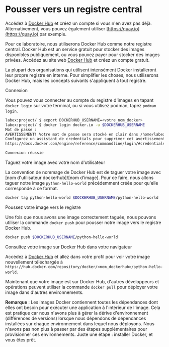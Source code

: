 # Pousser vers un registre central

Accédez à [Docker Hub](https://hub.docker.com) et créez un compte si vous n'en avez pas déjà. Alternativement, vous pouvez également utiliser [https://quay.io](https://quay.io) par exemple.

Pour ce laboratoire, nous utiliserons Docker Hub comme notre registre central. Docker Hub est un service gratuit pour stocker des images disponibles publiquement, ou vous pouvez payer pour stocker des images privées. Accédez au site web [Docker Hub](https://hub.docker.com) et créez un compte gratuit.

La plupart des organisations qui utilisent intensément Docker installeront leur propre registre en interne. Pour simplifier les choses, nous utiliserons Docker Hub, mais les concepts suivants s'appliquent à tout registre.

Connexion

Vous pouvez vous connecter au compte du registre d'images en tapant `docker login` sur votre terminal, ou si vous utilisez podman, tapez `podman login`.

```bash
labex:project/ $ export DOCKERHUB_USERNAME=<votre_nom_docker>
labex:project/ $ docker login docker.io -u $DOCKERHUB_USERNAME
Mot de passe :
AVERTISSEMENT! Votre mot de passe sera stocké en clair dans /home/labex/.docker/config.json.
Configurez un assistant de credentials pour supprimer cet avertissement. Consultez
https://docs.docker.com/engine/reference/commandline/login/#credentials-store

Connexion réussie
```

Taguez votre image avec votre nom d'utilisateur

La convention de nommage de Docker Hub est de taguer votre image avec [nom d'utilisateur dockerhub]/[nom d'image]. Pour ce faire, nous allons taguer notre image `python-hello-world` précédemment créée pour qu'elle corresponde à ce format.

```bash
docker tag python-hello-world $DOCKERHUB_USERNAME/python-hello-world
```

Poussez votre image vers le registre

Une fois que nous avons une image correctement taguée, nous pouvons utiliser la commande `docker push` pour pousser notre image vers le registre Docker Hub.

```bash
docker push $DOCKERHUB_USERNAME/python-hello-world
```

Consultez votre image sur Docker Hub dans votre navigateur

Accédez à [Docker Hub](https://hub.docker.com) et allez dans votre profil pour voir votre image nouvellement téléchargée à `https://hub.docker.com/repository/docker/<nom_dockerhub>/python-hello-world`.

Maintenant que votre image est sur Docker Hub, d'autres développeurs et opérations peuvent utiliser la commande `docker pull` pour déployer votre image dans d'autres environnements.

**Remarque** : Les images Docker contiennent toutes les dépendances dont elles ont besoin pour exécuter une application à l'intérieur de l'image. Cela est pratique car nous n'avons plus à gérer la dérive d'environnement (différences de versions) lorsque nous dépendons de dépendances installées sur chaque environnement dans lequel nous déployons. Nous n'avons pas non plus à passer par des étapes supplémentaires pour provisionner ces environnements. Juste une étape : installer Docker, et vous êtes prêt.
